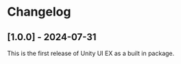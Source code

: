 # Changelog

## [1.0.0] - 2024-07-31
This is the first release of Unity UI EX as a built in package.
